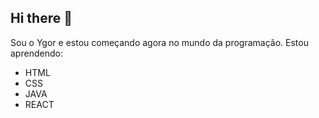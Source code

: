 ## Hi there 📝

Sou o Ygor e estou começando agora no mundo da programação.
Estou aprendendo:
- HTML
- CSS
- JAVA
- REACT
